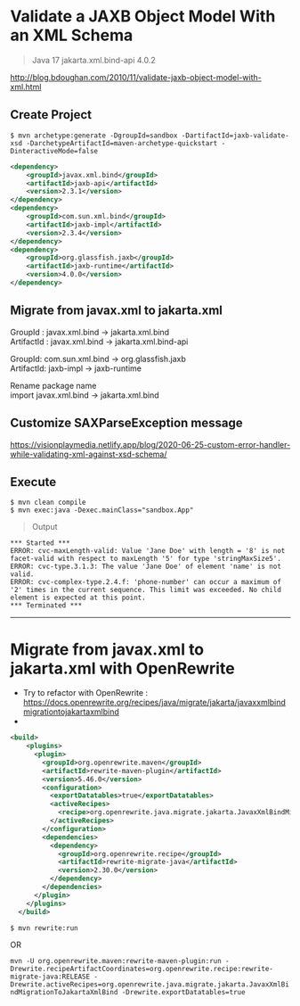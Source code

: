 # Validate a JAXB Object Model With an XML Schema 

> Java 17
> jakarta.xml.bind-api 4.0.2

http://blog.bdoughan.com/2010/11/validate-jaxb-object-model-with-xml.html  

## Create Project
`$ mvn archetype:generate -DgroupId=sandbox -DartifactId=jaxb-validate-xsd -DarchetypeArtifactId=maven-archetype-quickstart -DinteractiveMode=false` 

```xml
<dependency>
	<groupId>javax.xml.bind</groupId>
	<artifactId>jaxb-api</artifactId>
	<version>2.3.1</version>
</dependency>
<dependency>
	<groupId>com.sun.xml.bind</groupId>
	<artifactId>jaxb-impl</artifactId>
	<version>2.3.4</version>
</dependency>
<dependency>
	<groupId>org.glassfish.jaxb</groupId>
	<artifactId>jaxb-runtime</artifactId>
	<version>4.0.0</version>
</dependency>
```

## Migrate from javax.xml to jakarta.xml

GroupId : javax.xml.bind -> jakarta.xml.bind  
ArtifactId : javax.xml.bind -> jakarta.xml.bind-api  

GroupId: com.sun.xml.bind -> org.glassfish.jaxb  
ArtifactId: jaxb-impl -> jaxb-runtime  

Rename package name  
import javax.xml.bind -> jakarta.xml.bind  

## Customize SAXParseException message 
https://visionplaymedia.netlify.app/blog/2020-06-25-custom-error-handler-while-validating-xml-against-xsd-schema/  


## Execute   
```shell
$ mvn clean compile
$ mvn exec:java -Dexec.mainClass="sandbox.App"
```

> Output
```log
*** Started ***
ERROR: cvc-maxLength-valid: Value 'Jane Doe' with length = '8' is not facet-valid with respect to maxLength '5' for type 'stringMaxSize5'.
ERROR: cvc-type.3.1.3: The value 'Jane Doe' of element 'name' is not valid.
ERROR: cvc-complex-type.2.4.f: 'phone-number' can occur a maximum of '2' times in the current sequence. This limit was exceeded. No child element is expected at this point.
*** Terminated ***
```

-----------------


# Migrate from javax.xml to jakarta.xml with OpenRewrite

- Try to refactor with OpenRewrite : https://docs.openrewrite.org/recipes/java/migrate/jakarta/javaxxmlbindmigrationtojakartaxmlbind
- 
```xml
<build>
    <plugins>
      <plugin>
        <groupId>org.openrewrite.maven</groupId>
        <artifactId>rewrite-maven-plugin</artifactId>
        <version>5.46.0</version>
        <configuration>
          <exportDatatables>true</exportDatatables>
          <activeRecipes>
            <recipe>org.openrewrite.java.migrate.jakarta.JavaxXmlBindMigrationToJakartaXmlBind</recipe>
          </activeRecipes>
        </configuration>
        <dependencies>
          <dependency>
            <groupId>org.openrewrite.recipe</groupId>
            <artifactId>rewrite-migrate-java</artifactId>
            <version>2.30.0</version>
          </dependency>
        </dependencies>
      </plugin>
    </plugins>
  </build>
```
  `$ mvn rewrite:run` 

  OR   

  `mvn -U org.openrewrite.maven:rewrite-maven-plugin:run -Drewrite.recipeArtifactCoordinates=org.openrewrite.recipe:rewrite-migrate-java:RELEASE -Drewrite.activeRecipes=org.openrewrite.java.migrate.jakarta.JavaxXmlBindMigrationToJakartaXmlBind -Drewrite.exportDatatables=true` 
